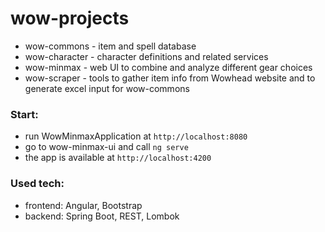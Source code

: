 # wow-projects

* wow-commons - item and spell database
* wow-character - character definitions and related services
* wow-minmax - web UI to combine and analyze different gear choices
* wow-scraper - tools to gather item info from Wowhead website and to generate excel input for wow-commons

### Start: 

* run WowMinmaxApplication at `http://localhost:8080`
* go to wow-minmax-ui and call `ng serve`
* the app is available at `http://localhost:4200`


### Used tech:

* frontend: Angular, Bootstrap
* backend: Spring Boot, REST, Lombok  
